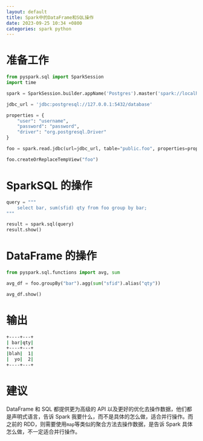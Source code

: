 ```yaml
---
layout: default
title: Spark中的DataFrame和SQL操作
date: 2023-09-25 10:34 +0800
categories: spark python
---
```


# 准备工作

```python
from pyspark.sql import SparkSession
import time

spark = SparkSession.builder.appName('Postgres').master('spark://localhost:7077').config("spark.driver.extraClassPath", "postgresql-42.6.0.jar").getOrCreate()

jdbc_url = 'jdbc:postgresql://127.0.0.1:5432/database'

properties = {
    "user": "username",
    "password": "password",
    "driver": "org.postgresql.Driver"
}

foo = spark.read.jdbc(url=jdbc_url, table="public.foo", properties=properties)

foo.createOrReplaceTempView("foo")
```

# SparkSQL 的操作

```python
query = """
    select bar, sum(sfid) qty from foo group by bar;
"""

result = spark.sql(query)
result.show()
```

# DataFrame 的操作

```python
from pyspark.sql.functions import avg, sum

avg_df = foo.groupBy("bar").agg(sum("sfid").alias("qty"))

avg_df.show()
```

# 输出

```bash
+----+---+
| bar|qty|
+----+---+
|blah|  1|
|  yo|  2|
+----+---+
```

# 建议

DataFrame 和 SQL 都提供更为高级的 API 以及更好的优化去操作数据，他们都是声明式语言，告诉 Spark 我要什么，而不是具体的怎么做，适合并行操作。而之前的 RDD，则需要使用`map`等类似的聚合方法去操作数据，是告诉 Spark 具体怎么做，不一定适合并行操作。
